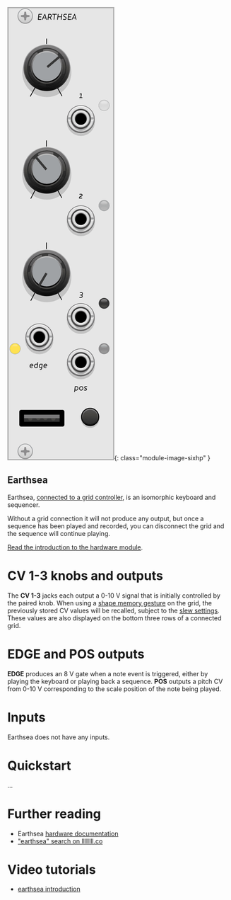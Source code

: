 ![earthsea module screenshot](../images/earthsea.png){: class="module-image-sixhp" }
## Earthsea

Earthsea, [connected to a grid controller](../../general/connections), is an isomorphic keyboard and sequencer. 

Without a grid connection it will not produce any output, but once a sequence has been played and recorded, you can disconnect the grid and the sequence will continue playing.

[Read the introduction to the hardware module](http://monome.org/docs/earthsea/#introduction).

# CV 1-3 knobs and outputs

The **CV 1-3** jacks each output a 0-10 V signal that is initially controlled by the paired knob. When using a [shape memory gesture](https://monome.org/docs/earthsea/#shape-memories) on the grid, the previously stored CV values will be recalled, subject to the [slew settings](https://monome.org/docs/earthsea/#shape-memories). These values are also displayed on the bottom three rows of a connected grid.

# EDGE and POS outputs

**EDGE** produces an 8 V gate when a note event is triggered, either by playing the keyboard or playing back a sequence.
**POS** outputs a pitch CV from 0-10 V corresponding to the scale position of the note being played.

# Inputs

Earthsea does not have any inputs.

# Quickstart

...

# Further reading

* Earthsea [hardware documentation](http://monome.org/docs/earthsea/)
* ["earthsea" search on llllllll.co](https://llllllll.co/search?q=earthsea)

# Video tutorials

* [earthsea introduction](https://vimeo.com/113231441)
